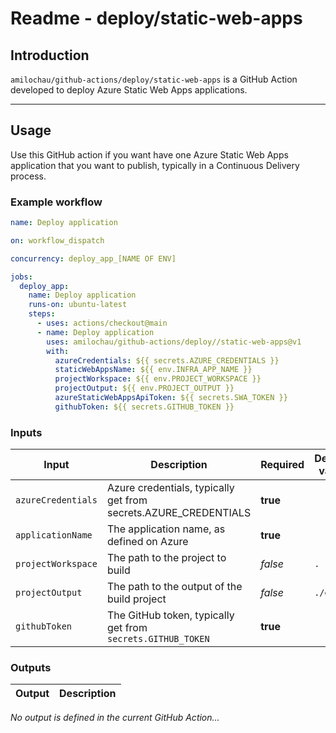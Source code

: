 # Readme - deploy/static-web-apps

## Introduction

`amilochau/github-actions/deploy/static-web-apps` is a GitHub Action developed to deploy Azure Static Web Apps applications.

---

## Usage

Use this GitHub action if you want have one Azure Static Web Apps application that you want to publish, typically in a Continuous Delivery process.

### Example workflow

```yaml
name: Deploy application

on: workflow_dispatch

concurrency: deploy_app_[NAME OF ENV]

jobs:
  deploy_app:
    name: Deploy application
    runs-on: ubuntu-latest
    steps:
      - uses: actions/checkout@main
      - name: Deploy application
        uses: amilochau/github-actions/deploy//static-web-apps@v1
        with:
          azureCredentials: ${{ secrets.AZURE_CREDENTIALS }}
          staticWebAppsName: ${{ env.INFRA_APP_NAME }}
          projectWorkspace: ${{ env.PROJECT_WORKSPACE }}
          projectOutput: ${{ env.PROJECT_OUTPUT }}
          azureStaticWebAppsApiToken: ${{ secrets.SWA_TOKEN }}
          githubToken: ${{ secrets.GITHUB_TOKEN }}
```

### Inputs

| Input | Description | Required | Default value |
| ----- | ----------- | -------- | ------------- |
| `azureCredentials` | Azure credentials, typically get from secrets.AZURE_CREDENTIALS | **true** |
| `applicationName` | The application name, as defined on Azure | **true** |
| `projectWorkspace` | The path to the project to build | *false* | `.` |
| `projectOutput` | The path to the output of the build project | *false* | `./dist` |
| `githubToken` | The GitHub token, typically get from `secrets.GITHUB_TOKEN` | **true** |

### Outputs

| Output | Description |
| ------ | ----------- |

*No output is defined in the current GitHub Action...*
